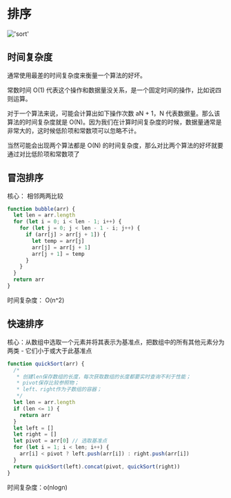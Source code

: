 # 排序

!['sort'](/img/sort.png)

## 时间复杂度

通常使用最差的时间复杂度来衡量一个算法的好坏。

常数时间 O(1) 代表这个操作和数据量没关系，是一个固定时间的操作，比如说四则运算。

对于一个算法来说，可能会计算出如下操作次数 aN + 1，N 代表数据量。那么该算法的时间复杂度就是 O(N)。因为我们在计算时间复杂度的时候，数据量通常是非常大的，这时候低阶项和常数项可以忽略不计。

当然可能会出现两个算法都是 O(N) 的时间复杂度，那么对比两个算法的好坏就要通过对比低阶项和常数项了

## 冒泡排序

核心： 相邻两两比较

```js
function bubble(arr) {
  let len = arr.length
  for (let i = 0; i < len - 1; i++) {
    for (let j = 0; j < len - 1 - i; j++) {
      if (arr[j] > arr[j + 1]) {
        let temp = arr[j]
        arr[j] = arr[j + 1]
        arr[j + 1] = temp
      }
    }
  }
  return arr
}
```

时间复杂度： O(n^2)

## 快速排序

核心：从数组中选取一个元素并将其表示为基准点，把数组中的所有其他元素分为两类 - 它们小于或大于此基准点

```js
function quickSort(arr) {
  /*
   * 创建len保存数组的长度，每次获取数组的长度都要实时查询不利于性能；
   * pivot保存比较参照物；
   * left、right作为子数组的容器；
   */
  let len = arr.length
  if (len <= 1) {
    return arr 
  }
  let left = []
  let right = []
  let pivot = arr[0] // 选取基准点
  for (let i = 1; i < len; i++) {
    arr[i] < pivot ? left.push(arr[i]) : right.push(arr[i])
  }
  return quickSort(left).concat(pivot, quickSort(right))
}
```

时间复杂度：o(nlogn)